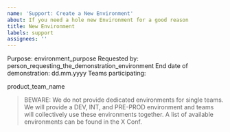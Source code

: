 ```yaml
---
name: 'Support: Create a New Environment'
about: If you need a hole new Environment for a good reason
title: New Environment
labels: support
assignees: ''
---
```


Purpose: environment_purpose
Requested by: person_requesting_the_demonstration_environment
End date of demonstration: dd.mm.yyyy
Teams participating:

product_team_name

> BEWARE: 
> We do not provide dedicated environments for single teams. We will provide a DEV, INT, and 
PRE-PROD environment and teams will collectively use these environments together. A list of available environments can be found in the X Conf.
